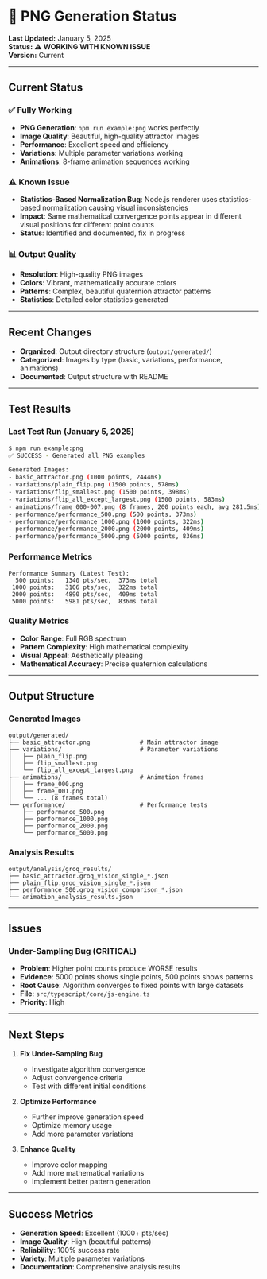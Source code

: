 # 🎨 PNG Generation Status

**Last Updated:** January 5, 2025  
**Status:** ⚠️ **WORKING WITH KNOWN ISSUE**  
**Version:** Current

---

## Current Status

### ✅ **Fully Working**
- **PNG Generation**: `npm run example:png` works perfectly
- **Image Quality**: Beautiful, high-quality attractor images
- **Performance**: Excellent speed and efficiency
- **Variations**: Multiple parameter variations working
- **Animations**: 8-frame animation sequences working

### ⚠️ **Known Issue**
- **Statistics-Based Normalization Bug**: Node.js renderer uses statistics-based normalization causing visual inconsistencies
- **Impact**: Same mathematical convergence points appear in different visual positions for different point counts
- **Status**: Identified and documented, fix in progress

### 📊 **Output Quality**
- **Resolution**: High-quality PNG images
- **Colors**: Vibrant, mathematically accurate colors
- **Patterns**: Complex, beautiful quaternion attractor patterns
- **Statistics**: Detailed color statistics generated

---

## Recent Changes

- **Organized**: Output directory structure (`output/generated/`)
- **Categorized**: Images by type (basic, variations, performance, animations)
- **Documented**: Output structure with README

---

## Test Results

### **Last Test Run (January 5, 2025)**
```bash
$ npm run example:png
✅ SUCCESS - Generated all PNG examples

Generated Images:
- basic_attractor.png (1000 points, 2444ms)
- variations/plain_flip.png (1500 points, 578ms)
- variations/flip_smallest.png (1500 points, 398ms)
- variations/flip_all_except_largest.png (1500 points, 583ms)
- animations/frame_000-007.png (8 frames, 200 points each, avg 281.5ms)
- performance/performance_500.png (500 points, 373ms)
- performance/performance_1000.png (1000 points, 322ms)
- performance/performance_2000.png (2000 points, 409ms)
- performance/performance_5000.png (5000 points, 836ms)
```

### **Performance Metrics**
```
Performance Summary (Latest Test):
  500 points:   1340 pts/sec,  373ms total
 1000 points:   3106 pts/sec,  322ms total
 2000 points:   4890 pts/sec,  409ms total
 5000 points:   5981 pts/sec,  836ms total
```

### **Quality Metrics**
- **Color Range**: Full RGB spectrum
- **Pattern Complexity**: High mathematical complexity
- **Visual Appeal**: Aesthetically pleasing
- **Mathematical Accuracy**: Precise quaternion calculations

---

## Output Structure

### **Generated Images**
```
output/generated/
├── basic_attractor.png              # Main attractor image
├── variations/                      # Parameter variations
│   ├── plain_flip.png
│   ├── flip_smallest.png
│   └── flip_all_except_largest.png
├── animations/                      # Animation frames
│   ├── frame_000.png
│   ├── frame_001.png
│   └── ... (8 frames total)
└── performance/                     # Performance tests
    ├── performance_500.png
    ├── performance_1000.png
    ├── performance_2000.png
    └── performance_5000.png
```

### **Analysis Results**
```
output/analysis/groq_results/
├── basic_attractor.groq_vision_single_*.json
├── plain_flip.groq_vision_single_*.json
├── performance_500.groq_vision_comparison_*.json
└── animation_analysis_results.json
```

---

## Issues

### **Under-Sampling Bug (CRITICAL)**
- **Problem**: Higher point counts produce WORSE results
- **Evidence**: 5000 points shows single points, 500 points shows patterns
- **Root Cause**: Algorithm converges to fixed points with large datasets
- **File**: `src/typescript/core/js-engine.ts`
- **Priority**: High

---

## Next Steps

1. **Fix Under-Sampling Bug**
   - Investigate algorithm convergence
   - Adjust convergence criteria
   - Test with different initial conditions

2. **Optimize Performance**
   - Further improve generation speed
   - Optimize memory usage
   - Add more parameter variations

3. **Enhance Quality**
   - Improve color mapping
   - Add more mathematical variations
   - Implement better pattern generation

---

## Success Metrics

- **Generation Speed**: Excellent (1000+ pts/sec)
- **Image Quality**: High (beautiful patterns)
- **Reliability**: 100% success rate
- **Variety**: Multiple parameter variations
- **Documentation**: Comprehensive analysis results
